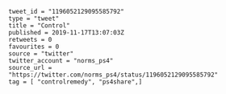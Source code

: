```
tweet_id = "1196052129095585792"
type = "tweet"
title = "Control"
published = 2019-11-17T13:07:03Z
retweets = 0
favourites = 0
source = "twitter"
twitter_account = "norms_ps4"
source_url = "https://twitter.com/norms_ps4/status/1196052129095585792"
tag = [ "controlremedy", "ps4share",]
```

<p class='image'><img src='http://mnf.m17s.net/2019/11/17/EJk7EiGXsAEAdd2.jpg' alt=''></p>

